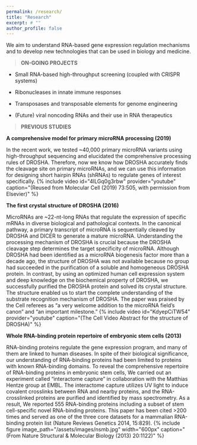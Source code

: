```yaml
---
permalink: /research/
title: "Research"
excerpt: # ""
author_profile: false
---
```

We aim to understand RNA-based gene expression regulation mechanisms and to develop new technologies that can be used in biology and medicine.

> **ON-GOING PROJECTS**

* Small RNA-based high-throughput screening (coupled with CRISPR systems)

* Ribonucleases in innate immune responses

* Transposases and transposable elements for genome engineering

* (Future) viral noncoding RNAs and their use in RNA therapeutics

> **PREVIOUS STUDIES**

**A comprehensive model for primary microRNA processing (2019)**

In the recent work, we tested ~40,000 primary microRNA variants using high-throughput sequencing and elucidated the comprehensive processing rules of DROSHA. Therefore, now we know how DROSHA accurately finds the cleavage site on primary microRNAs, and we can use this information for designing short hairpin RNAs (shRNAs) to regulate genes of interest specifically.
{% include video id="4ILGq0g3rbw" provider="youtube" caption="(Reused from Molecular Cell (2019) 73:505, with permission from Elsevier)" %}



**The first crystal structure of DROSHA (2016)**

MicroRNAs are ~22-nt-long RNAs that regulate the expression of specific mRNAs in diverse biological and pathological contexts. In the canonical pathway, a primary transcript of microRNA is sequentially cleaved by DROSHA and DICER to generate a mature microRNA. Understanding the processing mechanism of DROSHA is crucial because the DROSHA cleavage step determines the target specificity of microRNA. Although DROSHA had been identified as a microRNA biogenesis factor more than a decade ago, the structure of DROSHA was not available because no group had succeeded in the purification of a soluble and homogeneous DROSHA protein. In contrast, by using an optimized human cell expression system and deep knowledge on the biochemical property of DROSHA, we successfully purified the DROSHA protein and solved its crystal structure. The structure enabled us to start the complete understanding of the substrate recognition mechanism of DROSHA. The paper was praised by the Cell referees as “a very welcome addition to the microRNA field’s canon” and “an important milestone.”
{% include video id="KdyepCiTW54" provider="youtube" caption="(The Cell Video Abstract for the structure of DROSHA)" %}



**Whole RNA-binding protein repertoire of embryonic stem cells (2013)**

RNA-binding proteins regulate the gene expression program, and many of them are linked to human diseases. In spite of their biological significance, our understanding of RNA-binding proteins had been limited to proteins with known RNA-binding domains. To reveal the comprehensive repertoire of RNA-binding proteins in embryonic stem cells, We carried out an experiment called “interactome capture” in collaboration with the Matthias Hentze group at EMBL. The interactome capture utilizes UV light to induce covalent crosslinks between RNA and nearby proteins, and the RNA-crosslinked proteins are purified and identified by mass spectrometry. As a result, We reported 555 RNA-binding proteins including a subset of stem cell-specific novel RNA-binding proteins. This paper has been cited >200 times and served as one of the three core datasets for a mammalian RNA-binding protein list (Nature Reviews Genetics 2014, 15:829).
{% include figure image_path="/assets/images/nsmb.jpg" width="600px" caption="(From Nature Structural & Molecular Biology (2013) 20:1122)" %}
